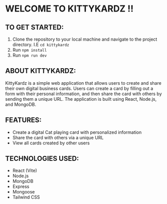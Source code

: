 # WELCOME TO KITTYKARDZ !!

## TO GET STARTED:

1. Clone the repository to your local machine and navigate to the project directory. I.E `cd kittykardz`
2. Run `npm install`
3. Run `npm run dev`

## ABOUT KITTYKARDZ:

KittyKardz is a simple web application that allows users to create and share their own digital business cards. Users can create a card by filling out a form with their personal information, and then share the card with others by sending them a unique URL. The application is built using React, Node.js, and MongoDB.

## FEATURES:

- Create a digital Cat playing card with personalized information
- Share the card with others via a unique URL
- View all cards created by other users

## TECHNOLOGIES USED:

- React (Vite)
- Node.js
- MongoDB
- Express
- Mongoose
- Tailwind CSS
